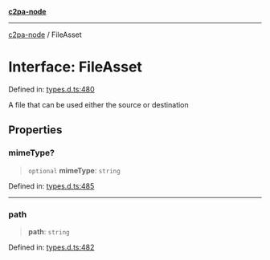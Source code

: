[**c2pa-node**](../README.md)

***

[c2pa-node](../README.md) / FileAsset

# Interface: FileAsset

Defined in: [types.d.ts:480](https://github.com/contentauth/c2pa-node-v2/blob/5303c5fd1e9a72d23f327699b48a7620e901a41c/js-src/types.d.ts#L480)

A file that can be used either the source or destination

## Properties

### mimeType?

> `optional` **mimeType**: `string`

Defined in: [types.d.ts:485](https://github.com/contentauth/c2pa-node-v2/blob/5303c5fd1e9a72d23f327699b48a7620e901a41c/js-src/types.d.ts#L485)

***

### path

> **path**: `string`

Defined in: [types.d.ts:482](https://github.com/contentauth/c2pa-node-v2/blob/5303c5fd1e9a72d23f327699b48a7620e901a41c/js-src/types.d.ts#L482)
